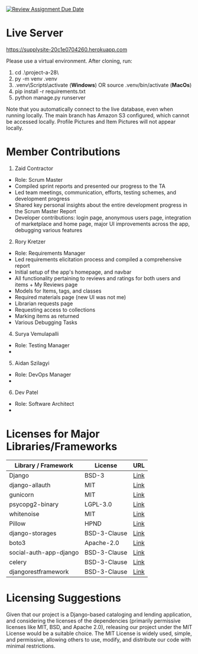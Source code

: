 [![Review Assignment Due Date](https://classroom.github.com/assets/deadline-readme-button-22041afd0340ce965d47ae6ef1cefeee28c7c493a6346c4f15d667ab976d596c.svg)](https://classroom.github.com/a/hLqvXyMi)

# Live Server
https://supplysite-20c1e0704260.herokuapp.com

Please use a virtual environment. After cloning, run:
1. cd .\project-a-28\
2. py -m venv .venv
3. .venv\Scripts\activate (**Windows**) OR source .venv/bin/activate (**MacOs**)
4. pip install -r requirements.txt
5. python manage.py runserver

Note that you automatically connect to the live database, even when running locally.
The main branch has Amazon S3 configured, which cannot be accessed locally. Profile Pictures and Item Pictures will not appear locally.

# Member Contributions
1. Zaid Contractor
- Role: Scrum Master
- Compiled sprint reports and presented our progress to the TA
- Led team meetings, communication, efforts, testing schemes, and development progress
- Shared key personal insights about the entire development progress in the Scrum Master Report
- Developer contributions: login page, anonymous users page, integration of marketplace and home page, major UI improvements across the app, debugging various features
2. Rory Kretzer
- Role: Requirements Manager
- Led requirements elicitation process and compiled a comprehensive report
- Initial setup of the app's homepage, and navbar
- All functionality pertaining to reviews and ratings for both users and items + My Reviews page
- Models for Items, tags, and classes
- Required materials page (new UI was not me)
- Librarian requests page
- Requesting access to collections
- Marking items as returned
- Various Debugging Tasks
4. Surya Vemulapalli
- Role: Testing Manager
- 
5. Aidan Szilagyi
- Role: DevOps Manager
- 
6. Dev Patel
- Role: Software Architect
-   

# Licenses for Major Libraries/Frameworks
| Library / Framework         | License        | URL                            |
|----------------------------|----------------|---------------------------------|
| Django                     | BSD-3          | [Link](https://github.com/django/django/blob/master/LICENSE) |
| django-allauth            | MIT            | [Link](https://github.com/pennersr/django-allauth/blob/master/LICENSE) |
| gunicorn                   | MIT            | [Link](https://github.com/benoitc/gunicorn/blob/master/LICENSE) |
| psycopg2-binary            | LGPL-3.0       | [Link](https://www.psycopg.org/license/) |
| whitenoise                 | MIT            | [Link](https://github.com/evansd/whitenoise/blob/main/LICENSE) |
| Pillow                     | HPND           | [Link](https://github.com/python-pillow/Pillow/blob/main/LICENSE) |
| django-storages           | BSD-3-Clause   | [Link](https://github.com/jschneier/django-storages/blob/master/LICENSE) |
| boto3                      | Apache-2.0     | [Link](https://github.com/boto/boto3/blob/develop/LICENSE) |
| social-auth-app-django     | BSD-3-Clause   | [Link](https://github.com/python-social-auth/social-app-django/blob/master/LICENSE) |
| celery                     | BSD-3-Clause   | [Link](https://github.com/celery/celery/blob/main/LICENSE) |
| djangorestframework        | BSD-3-Clause   | [Link](https://github.com/encode/django-rest-framework/blob/master/LICENSE.md) |

# Licensing Suggestions
Given that our project is a Django-based cataloging and lending application, and considering the licenses of the dependencies (primarily permissive licenses like MIT, BSD, and Apache 2.0), releasing our project under the MIT License would be a suitable choice. The MIT License is widely used, simple, and permissive, allowing others to use, modify, and distribute our code with minimal restrictions.
